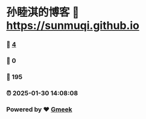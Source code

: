 # 孙睦淇的博客 :link: https://sunmuqi.github.io 
### :page_facing_up: [4](https://sunmuqi.github.io/tag.html) 
### :speech_balloon: 0 
### :hibiscus: 195 
### :alarm_clock: 2025-01-30 14:08:08 
### Powered by :heart: [Gmeek](https://github.com/Meekdai/Gmeek)
